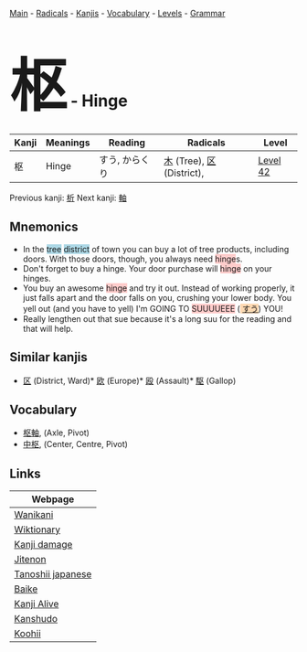 <style> bigfont {font-size: 100px}</style>
[Main](../index.md) -
[Radicals](../radicals.md) -
[Kanjis](../kanjis.md) -
[Vocabulary](../vocabulary.md) -
[Levels](../levels.md) -
[Grammar](../grammar.md)
# <bigfont> 枢</bigfont> - Hinge 

| Kanji | Meanings | Reading | Radicals | Level |
| --- | --- | --- | --- | --- |
| 枢 | Hinge | すう, からくり | [木](../radicals/木.md) (Tree), [区](../radicals/区.md) (District),  | [Level 42](../levels/wk_level42.md) |

Previous kanji: [析](析.md) Next kanji: [軸](軸.md) 

## Mnemonics
 * In the <span style="background-color:#ADD8E6"> tree</span> <span style="background-color:#ADD8E6"> district</span> of town you can buy a lot of tree products, including doors. With those doors, though, you always need <span style="background-color:#ffcccb"> hinge</span>s.
* Don't forget to buy a hinge. Your door purchase will <span style="background-color:#ffcccb"> hinge</span> on your hinges.
* You buy an awesome <span style="background-color:#ffcccb"> hinge</span> and try it out. Instead of working properly, it just falls apart and the door falls on you, crushing your lower body. You yell out (and you have to yell) I'm GOING TO <span style="background-color:#ffcccb"> SUUUUEEE</span> (<span style="background-color:#fed8b1"> [すう](https://jisho.org/search/すう)</span>) YOU!
* Really lengthen out that sue because it's a long suu for the reading and that will help.


## Similar kanjis
 * [区](区.md) (District, Ward)* [欧](欧.md) (Europe)* [殴](殴.md) (Assault)* [駆](駆.md) (Gallop)


## Vocabulary
 * [枢軸](../vocabulary/枢.md), (Axle, Pivot)
* [中枢](../vocabulary/枢.md), (Center, Centre, Pivot)



## Links 

| Webpage |
| --- |
| [Wanikani          ](https://www.wanikani.com/kanji/枢) |
| [Wiktionary        ](https://en.wiktionary.org/wiki/枢) |
| [Kanji damage      ](http://www.kanjidamage.com/kanji/search?utf8=✓&q=枢) |
| [Jitenon           ](https://jitenon.com/kanji/枢) |
| [Tanoshii japanese ](https://www.tanoshiijapanese.com/dictionary/kanji.cfm?k=枢) |
| [Baike             ](https://baike.baidu.com/item/枢) |
| [Kanji Alive       ](https://app.kanjialive.com/枢) |
| [Kanshudo          ](https://www.kanshudo.com/searchmn?q=枢) |
| [Koohii            ](https://kanji.koohii.com/study/kanji/枢) |
